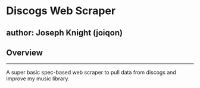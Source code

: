 # Discogs Web Scraper

## author: Joseph Knight (joiqon)

## Overview
---
A super basic spec-based web scraper to pull data from discogs and improve my music library.
